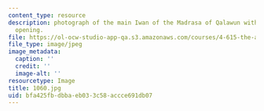 ```yaml
---
content_type: resource
description: photograph of the main Iwan of the Madrasa of Qalawun with its tripartite
  opening.
file: https://ol-ocw-studio-app-qa.s3.amazonaws.com/courses/4-615-the-architecture-of-cairo-spring-2002/bfa425fbdbbaeb033c58accce691db07_1060.jpg
file_type: image/jpeg
image_metadata:
  caption: ''
  credit: ''
  image-alt: ''
resourcetype: Image
title: 1060.jpg
uid: bfa425fb-dbba-eb03-3c58-accce691db07
---
```

